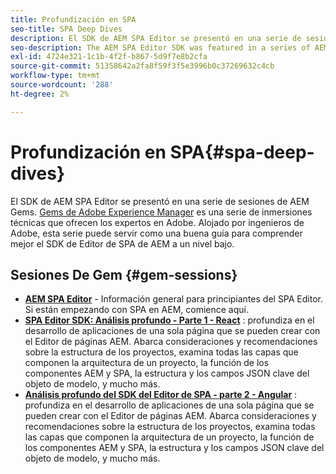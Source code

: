 ```yaml
---
title: Profundización en SPA
seo-title: SPA Deep Dives
description: El SDK de AEM SPA Editor se presentó en una serie de sesiones de AEM Gems. Alojado por ingenieros de Adobe, esta serie puede servir como una buena guía para comprender mejor el SDK de Editor de SPA de AEM a bajo nivel, alojado por ingenieros de Adobe.
seo-description: The AEM SPA Editor SDK was featured in a series of AEM Gems sessions. Hosted by Adobe engineers, this series can serve as a great guide to gain a deeper understanding of the AEM SPA Editor SDK at a low level, hosted by Adobe engineers.
exl-id: 4724e321-1c1b-4f2f-b867-5d9f7e8b2cfa
source-git-commit: 51358642a2fa8f59f3f5e3996b0c37269632c4cb
workflow-type: tm+mt
source-wordcount: '288'
ht-degree: 2%

---
```


# Profundización en SPA{#spa-deep-dives}

El SDK de AEM SPA Editor se presentó en una serie de sesiones de AEM Gems. [Gems de Adobe Experience Manager](https://helpx.adobe.com/experience-manager/kt/eseminars/gems/aem-index.html) es una serie de inmersiones técnicas que ofrecen los expertos en Adobe. Alojado por ingenieros de Adobe, esta serie puede servir como una buena guía para comprender mejor el SDK de Editor de SPA de AEM a un nivel bajo.

## Sesiones De Gem {#gem-sessions}

* **[AEM SPA Editor](https://experienceleague.adobe.com/docs/experience-manager-gems-events/gems/gems2018/aem-spa-editor.html)** - Información general para principiantes del SPA Editor. Si están empezando con SPA en AEM, comience aquí.
* **[SPA Editor SDK: Análisis profundo - Parte 1 - React](https://experienceleague.adobe.com/docs/experience-manager-gems-events/gems/gems2018/spa-editor-sdk-deep-dive-react.html)** : profundiza en el desarrollo de aplicaciones de una sola página que se pueden crear con el Editor de páginas AEM. Abarca consideraciones y recomendaciones sobre la estructura de los proyectos, examina todas las capas que componen la arquitectura de un proyecto, la función de los componentes AEM y SPA, la estructura y los campos JSON clave del objeto de modelo, y mucho más.
* **[Análisis profundo del SDK del Editor de SPA - parte 2 - Angular](https://experienceleague.adobe.com/docs/experience-manager-gems-events/gems/gems2018/spa-editor-sdk-deep-dive-angular.html)** : profundiza en el desarrollo de aplicaciones de una sola página que se pueden crear con el Editor de páginas AEM. Abarca consideraciones y recomendaciones sobre la estructura de los proyectos, examina todas las capas que componen la arquitectura de un proyecto, la función de los componentes AEM y SPA, la estructura y los campos JSON clave del objeto de modelo, y mucho más.
